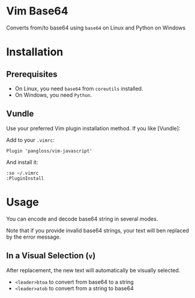 # Vim Base64

Converts from/to base64 using `base64` on Linux and Python on Windows

# Installation

## Prerequisites

* On Linux, you need `base64` from `coreutils` installed.
* On Windows, you need `Python`.

## Vundle

Use your preferred Vim plugin installation method. If you like [Vundle]:

Add to your `.vimrc`:

    Plugin 'pangloss/vim-javascript'

And install it:

    :so ~/.vimrc
    :PluginInstall

# Usage

You can encode and decode base64 string in several modes.

Note that if you provide invalid base64 strings, your text will ben replaced by the error message.

## In a Visual Selection (`v`)

After replacement, the new text will automatically be visually selected.

* `<leader>btoa` to convert from base64 to a string
* `<leader>atob` to convert from a string to base64
